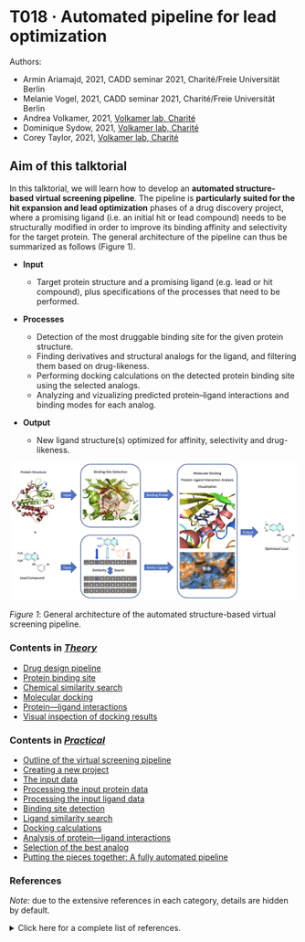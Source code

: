 # T018 · Automated pipeline for lead optimization

Authors:

- Armin Ariamajd, 2021, CADD seminar 2021, Charité/Freie Universität Berlin
- Melanie Vogel, 2021, CADD seminar 2021, Charité/Freie Universität Berlin
- Andrea Volkamer, 2021, [Volkamer lab, Charité](https://volkamerlab.org/)
- Dominique Sydow, 2021, [Volkamer lab, Charité](https://volkamerlab.org/)
- Corey Taylor, 2021, [Volkamer lab, Charité](https://volkamerlab.org/)


## Aim of this talktorial

In this talktorial, we will learn how to develop an **automated structure-based virtual screening pipeline**. 
The pipeline is **particularly suited for the hit expansion and lead optimization** phases of a drug discovery project, where a promising ligand (i.e. an initial hit or lead compound) needs to be structurally modified in order to improve its binding affinity and selectivity for the target protein. The general architecture of the pipeline can thus be summarized as follows (Figure 1).


* **Input**
    * Target protein structure and a promising ligand (e.g. lead or hit compound), plus specifications of the processes that need to be performed.
      
      
* **Processes**
    * Detection of the most druggable binding site for the given protein structure.
    * Finding derivatives and structural analogs for the ligand, and filtering them based on drug-likeness. 
    * Performing docking calculations on the detected protein binding site using the selected analogs.
    * Analyzing and vizualizing predicted protein–ligand interactions and binding modes for each analog.
    
    
* **Output**
    * New ligand structure(s) optimized for affinity, selectivity and drug-likeness.


![Pipeline overview](images/sb_vs_pipeline.png)

*Figure 1*: General architecture of the automated structure-based virtual screening pipeline.


<a id='#Contents-in-Theory'></a>

### Contents in [*Theory*](#theory)

- [Drug design pipeline](#Drug-design-pipeline)
- [Protein binding site](#Protein-binding-site) 
- [Chemical similarity search](#Chemical-similarity-search)
- [Molecular docking](#Molecular-docking)
- [Protein&mdash;ligand interactions](#Protein&mdash;ligand-interactions)
- [Visual inspection of docking results](#Visual-inspection-of-docking-results)

[comment]: <> (If you change a title, you must update the TOC label, to make cross-references functional on our website!)


<a id='Contents-in-Practical'></a>

### Contents in [*Practical*](#practical)

- [Outline of the virtual screening pipeline](#Outline-of-the-virtual-screening-pipeline)
- [Creating a new project](#Creating-a-new-project)
- [The input data](#The-input-data)
- [Processing the input protein data](#Processing-the-input-protein-data)
- [Processing the input ligand data](#Processing-the-input-ligand-data)
- [Binding site detection](#Binding-site-detection)
- [Ligand similarity search](#Ligand-similarity-search)
- [Docking calculations](#Docking-calculations)
- [Analysis of protein&mdash;ligand interactions](#Analysis-of-protein&mdash;ligand-interactions)
- [Selection of the best analog](#Selection-of-the-best-analog)
- [Putting the pieces together: A fully automated pipeline](#Putting-the-pieces-together:-A-fully-automated-pipeline)

[comment]: <> (If you change a title, you must update the TOC label, to make cross-references functional on our website!)


### References

*Note:* due to the extensive references in each category, details are hidden by default.

<details>

<summary>Click here for a complete list of references.</summary>

* **TeachOpenCADD teaching platform**
    
    1. Journal article on *TeachOpenCADD* teaching platform for computer-aided drug design: [D. Sydow *et al.*, *J. Cheminform.* **2019**, 11, 29.](https://doi.org/10.1186/s13321-019-0351-x)
    
    2. [*TeachOpenCADD* website](https://projects.volkamerlab.org/teachopencadd/index.html) at [Volkamer lab](https://volkamerlab.org/)
    
    3. This talktorial is inspired by the *TeachOpenCADD* talktorials T013-T017

    
* **Drug design pipeline**
    
    4. Book on drug design: [*G. Klebe*, *Drug Design*, Springer, **2013**.](https://doi.org/10.1007/978-3-642-17907-5)
    
    5. Review article on early stages of drug discovery: [J. P. Hughes *et al.*, *Br. J. Pharmacol.* **2011**, 162, 1239-1249.](https://doi.org/10.1111/j.1476-5381.2010.01127.x)
    
    6. Review article on computational drug design: [G. Sliwoski *et al.*, *Pharmacol. Rev.* **2014**, 66, 334-395.](https://doi.org/10.1124/pr.112.007336)
    
    7. Review article on computational drug discovery: [S. P. Leelananda *et al.*, *Beilstein J. Org. Chem.* **2016**, 12, 2694-2718.](https://doi.org/10.3762/bjoc.12.267)
    
    8. Review article on free software for building a virtual screening pipeline: [E. Glaab, *Brief. Bioinform.* **2016**, 17, 352-366.](https://doi.org/10.1093/bib/bbv037)
    
    9. Review article on automating drug discovery: [G. Schneider, *Nat. Rev. Drug Discov.* **2018**, 17, 97-113.](https://doi.org/10.1038/nrd.2017.232)
    
    10. Review article on structure-based drug discovery: [M. Batool *et al.*, *Int. J. Mol. Sci.* **2019**, 20, 2783.](https://doi.org/10.3390/ijms20112783)

    
* **Binding site detection**
    
    11. Book chapter on prediction and analysis of binding sites: [A. Volkamer *et al.*, *Applied Chemoinformatics*, Wiley, **2018**, pp. 283-311.](https://doi.org/10.1002/9783527806539.ch6g)
    
    12. Journal article on binding site and druggability predictions using *DoGSiteScorer*: [A. Volkamer *et al.*, *J. Chem. Inf. Model.* **2012**, *52*, 360-372.](https://doi.org/10.1021/ci200454v)
    
    13. Journal article describing the *ProteinsPlus* web-portal: [R. Fahrrolfes *et al.*, *Nucleic Acids Res.* **2017**, 45, W337-W343.](https://doi.org/10.1093/nar/gkx333)
    
    14. [*ProteinsPlus* website](https://proteins.plus/), and information regarding the usage of its *DoGSiteScorer* [REST-API](https://proteins.plus/help/dogsite_rest)
    
    15. *TeachOpenCADD* talktorial on binding site detection: [Talktorial T014](https://projects.volkamerlab.org/teachopencadd/talktorials/T014_binding_site_detection.html)
    
    16. *TeachOpenCADD* talktorial on querying online API web-services: [Talktorial T011](https://projects.volkamerlab.org/teachopencadd/talktorials/T011_query_online_api_webservices.html)

    
* **Chemical similarity search and molecular fingerprints**
    
    17. Review article on molecular similarity in medicinal chemistry: [G. Maggiora *et al.*, *J. Med. Chem.* **2014**, 57, 3186-3204.](https://doi.org/10.1021/jm401411z)
    
    18. Review article on molecular fingerprint similarity search: [A. Cereto-Massague *et al.*, *Methods* **2015**, 71, 58-63.](https://doi.org/10.1016/j.ymeth.2014.08.005)
    
    19. Review article on molecular fingerprints in virtual screening: [I. Muegge *et al.*, *Expert Opin. Drug Discov. **2016**, 11, 137-148.](https://doi.org/10.1517/17460441.2016.1117070)
    
    20. Journal article on extended-connectivity fingerprints (ECFPs): [D. Rogers *et al.*, *J. Chem. Inf. Model.* **2010**, 50, 742-754.](https://doi.org/10.1021/ci100050t)
    
    21. Journal article on *Morgan* algorithm: [H. L. Morgan, *J. Chem. Doc.* **2002**, 5, 107-113.](https://doi.org/10.1021/c160017a018)
    
    22. Journal article on Molecular ACCess Systems (MACCS) keys fingerprint: [J. L. Durant *et al.*, J. Chem. Inf. Comput. Sci. **2002**, 42, 1273-1280.](https://doi.org/10.1021/ci010132r)
    
    23. Journal article describing the latest developments of the *PubChem* web-services: [S. Kim *et al.*, *Nucleic Acids Res.* **2019**, 47, D1102-D1109.](https://doi.org/10.1093/nar/gky1033)
    
    24. [*PubChem* website](https://pubchem.ncbi.nlm.nih.gov/), and information regarding the usage of its [APIs](https://pubchemdocs.ncbi.nlm.nih.gov/programmatic-access)
    
    25. Description of *PubChem*'s [custom substructure fingerprint](https://ftp.ncbi.nlm.nih.gov/pubchem/specifications/pubchem_fingerprints.pdf) and [*Tanimoto* similarity measure](https://jcheminf.biomedcentral.com/articles/10.1186/s13321-016-0163-1) used in its similarity search engine.  
    
    26. *TeachOpenCADD* talktorial on compound similarity: [Talktorial T004](https://projects.volkamerlab.org/teachopencadd/talktorials/T004_compound_similarity.html)
    
    27. *TeachOpenCADD* talktorial on data acquisition from *PubChem*: [Talktorial T013](https://projects.volkamerlab.org/teachopencadd/talktorials/T013_query_pubchem.html)
    
    
* **Chemical drug-likeness**
    
    28. Review article on drug-likeness: [O. Ursu *et al.*, *Wiley Interdiscip. Rev.: Comput. Mol. Sci.* **2011**, 1, 760-781.](https://doi.org/10.1002/wcms.52)
    
    29. Editorial review article on drug-likeness: [*Nat. Rev. Drug Discov.* **2007**, 6, 853.](https://doi.org/10.1038/nrd2460)
    
    30. Review article on physical and chemical concepts behind drug-likeness: [M. Athar *et al.*, *Phys. Sci. Rev.* **2019**, 4, 20180101.](https://doi.org/10.1515/psr-2018-0101)
    
    31. Review article on available online tools for assessing drug-likeness: [C. Y. Jia *et al.*, *Drug Discov. Today* **2020**, 25, 248-258.](https://doi.org/10.1016/j.drudis.2019.10.014)
    
    32. Journal article on Lipinski's rule of 5: [C. A. Lipinski *et al.*, *Adv. Drug Delivery Rev.* **1997**, 23, 3-25.](https://doi.org/10.1016/S0169-409X(96)00423-1)
    
    33. Short review on re-assessing the rule of 5 after two decades: [A. Mullard, *Nat. Rev. Drug Discov.* **2018**, 17, 777.](https://doi.org/10.1038/nrd.2018.197)
    
    34. Journal article on the Quantitative Estimate of Druglikeness (QED) method: [G. Bickerton *et al.*, *Nat. Chem* **2012**, 4(2), 90-98.](https://www.ncbi.nlm.nih.gov/pmc/articles/PMC3524573/)
    
    35. [*RDKit* documentations](https://www.rdkit.org/docs/source/rdkit.Chem.QED.html) on calculating QED.
    

* **Molecular docking**
    
    36. Review article on molecular docking algorithms: [X. Y. Meng *et al.*, *Curr. Comput. Aided Drug Des.* **2011**, 7, 146-157.](https://doi.org/10.2174/157340911795677602)
    
    37. Review article on different software used for molecular docking: [N. S. Pagadala *et al.*, *Biophys. Rev.* **2017**, 9, 91-102.](https://doi.org/10.1007/s12551-016-0247-1)
    
    38. Review article on evaluation and comparison of different docking programs and scoring functions: [G. L. Warren *et al*, *J. Med. Chem.* **2006**, 49, 5912-5931.](https://doi.org/10.1021/jm050362n)
    
    39. Review article on evaluation of ten docking programs on a diverse set of protein-ligand complexes: [Z. Wang *et al.*, *Phys. Chem. Chem. Phys.* **2016**, 18, 12964-12975.](https://doi.org/10.1039/C6CP01555G)
    
    40. Journal article describing the *Smina* docking program and its scoring function: [D. R. Koes *et al.*, *J. Chem. Inf. Model.* **2013**, 53, 1893-1904.](https://doi.org/10.1021/ci300604z) 
    
    41. [*OpenBabel* documentation](http://openbabel.org/wiki/Main_Page)
    
    42. [*Smina* documentation](https://sourceforge.net/projects/smina/)
    
    43. *TeachOpenCADD* talktorial on protein–ligand docking: [Talktorial T015](https://projects.volkamerlab.org/teachopencadd/talktorials/T015_protein_ligand_docking.html)
    
    
* **Protein-ligand interactions**
    
    44. Review article on protein-ligand interactions: [X. Du *et al.*, *Int. J. Mol. Sci.* **2016**, 17, 144.](https://doi.org/10.3390/ijms17020144)
    
    45. Journal article analyzing the types and frequencies of different protein-ligand interactions in available protein-ligand complex structures: [R. Ferreira de Freitas *et al.*, *Med. Chem. Commun.* **2017**, 8, 1970-1981.](https://doi.org/10.1039/C7MD00381A)
    
    46. Journal article describing the *PLIP* algorithm: [S. Salentin *et al.*, *Nucleic Acids Res.* **2015**, 43, W443-447.](https://doi.org/10.1093/nar/gkv315)
    
    47. [*PLIP* website](https://plip-tool.biotec.tu-dresden.de/plip-web/plip/index)
    
    48. [*PLIP* documentation](https://github.com/pharmai/plip)
    
    49. *TeachOpenCADD* talktorial on protein-ligand interactions: [Talktorial T016](https://projects.volkamerlab.org/teachopencadd/talktorials/T016_protein_ligand_interactions.html)

    
* **Visual inspection of docking results**
    
    50. Journal article describing the NGLView program: [H. Nguyen *et al.*, *Bioinformatics* **2018**, 34, 1241-1242.](https://doi.org/10.1093/bioinformatics/btx789)
    
    51. [*NGLView* documentation](http://nglviewer.org/nglview/latest/api.html)
    
    52. *TeachOpenCADD* talktorial on advanced NGLView usage: [Talktorial T017](https://projects.volkamerlab.org/teachopencadd/talktorials/T017_advanced_nglview_usage.html)
</details>
